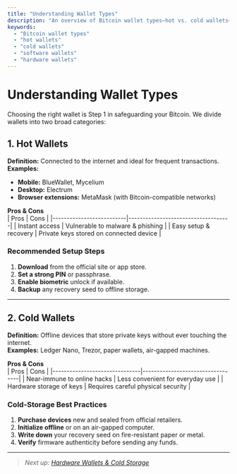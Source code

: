 ```yaml
---
title: "Understanding Wallet Types"
description: "An overview of Bitcoin wallet types—hot vs. cold wallets—so you can choose the right storage solution for your needs."
keywords:
  - "Bitcoin wallet types"
  - "hot wallets"
  - "cold wallets"
  - "software wallets"
  - "hardware wallets"
---
```


# Understanding Wallet Types

Choosing the right wallet is Step 1 in safeguarding your Bitcoin. We divide wallets into two broad categories:

## 1. Hot Wallets  
**Definition:** Connected to the internet and ideal for frequent transactions.  
**Examples:**  
- **Mobile:** BlueWallet, Mycelium  
- **Desktop:** Electrum  
- **Browser extensions:** MetaMask (with Bitcoin-compatible networks)  

**Pros & Cons**  
| Pros                     | Cons                               |
|--------------------------|------------------------------------|
| Instant access           | Vulnerable to malware & phishing   |
| Easy setup & recovery    | Private keys stored on connected device |

### Recommended Setup Steps  
1. **Download** from the official site or app store.  
2. **Set a strong PIN** or passphrase.  
3. **Enable biometric** unlock if available.  
4. **Backup** any recovery seed to offline storage.

---

## 2. Cold Wallets  
**Definition:** Offline devices that store private keys without ever touching the internet.  
**Examples:** Ledger Nano, Trezor, paper wallets, air-gapped machines.

**Pros & Cons**  
| Pros                          | Cons                             |
|-------------------------------|----------------------------------|
| Near-immune to online hacks   | Less convenient for everyday use |
| Hardware storage of keys      | Requires careful physical security |

### Cold-Storage Best Practices  
1. **Purchase devices** new and sealed from official retailers.  
2. **Initialize offline** or on an air-gapped computer.  
3. **Write down** your recovery seed on fire-resistant paper or metal.  
4. **Verify** firmware authenticity before sending any funds.

---

> _Next up: [Hardware Wallets & Cold Storage](../hardware-wallets-cold-storage/)_